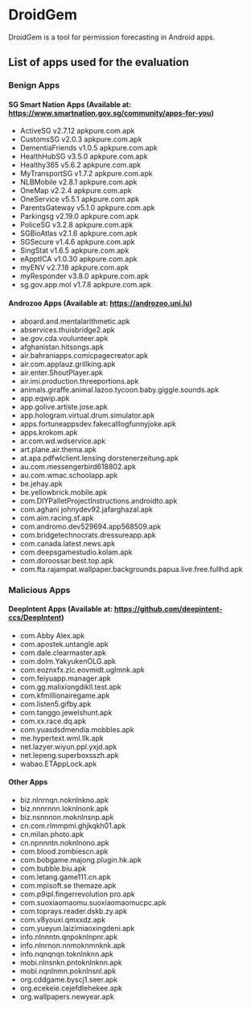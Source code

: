 # DroidGem
DroidGem is a tool for permission forecasting in Android apps.

## List of apps used for the evaluation

### Benign Apps
#### SG Smart Nation Apps (Available at: https://www.smartnation.gov.sg/community/apps-for-you)
- ActiveSG v2.7.12 apkpure.com.apk
- CustomsSG v2.0.3 apkpure.com.apk
- DementiaFriends v1.0.5 apkpure.com.apk
- HealthHubSG v3.5.0 apkpure.com.apk
- Healthy365 v5.6.2 apkpure.com.apk
- MyTransportSG v1.7.2 apkpure.com.apk
- NLBMobile v2.8.1 apkpure.com.apk
- OneMap v2.2.4 apkpure.com.apk
- OneService v5.5.1 apkpure.com.apk
- ParentsGateway v5.1.0 apkpure.com.apk
- Parkingsg v2.19.0 apkpure.com.apk
- PoliceSG v3.2.8 apkpure.com.apk
- SGBioAtlas v2.1.6 apkpure.com.apk
- SGSecure v1.4.6 apkpure.com.apk
- SingStat v1.6.5 apkpure.com.apk
- eApptICA v1.0.30 apkpure.com.apk
- myENV v2.7.18 apkpure.com.apk
- myResponder v3.8.0 apkpure.com.apk
- sg.gov.app.mol v1.7.8 apkpure.com.apk

#### Androzoo Apps (Available at: https://androzoo.uni.lu)
- aboard.and.mentalarithmetic.apk
- abservices.thuisbridge2.apk
- ae.gov.cda.voulunteer.apk
- afghanistan.hitsongs.apk
- air.bahraniapps.comicpagecreator.apk
- air.com.applauz.grillking.apk
- air.enter.ShoutPlayer.apk
- air.imi.production.threeportions.apk
- animals.giraffe.animal.lazoo.tycoon.baby.giggle.sounds.apk
- app.eqwip.apk
- app.golive.artiste.jose.apk
- app.hologram.virtual.drum.simulator.apk
- apps.fortuneappsdev.fakecalllogfunnyjoke.apk
- apps.krokom.apk
- ar.com.wd.wdservice.apk
- art.plane.air.thema.apk
- at.apa.pdfwlclient.lensing dorstenerzeitung.apk
- au.com.messengerbird618802.apk
- au.com.wmac.schoolapp.apk
- be.jehay.apk
- be.yellowbrick.mobile.apk
- com.DIYPalletProjectInstructions.androidto.apk
- com.aghani johnydev92.jafarghazal.apk
- com.aim.racing.sf.apk
- com.andromo.dev529694.app568509.apk
- com.bridgetechnocrats.dressureapp.apk
- com.canada.latest.news.apk
- com.deepsgamestudio.kolam.apk
- com.doroossar.best.top.apk
- com.fta.rajampat.wallpaper.backgrounds.papua.live.free.fullhd.apk

### Malicious Apps
#### DeepIntent Apps (Available at: https://github.com/deepintent-ccs/DeepIntent)
- com.Abby Alex.apk
- com.apostek.untangle.apk
- com.dale.clearmaster.apk
- com.dolm.YakyukenOLG.apk
- com.eoznxfx.zlc.eovmidt.uglmnk.apk
- com.feiyuapp.manager.apk
- com.gg.malixiongdikll.test.apk
- com.kfmillionairegame.apk
- com.listen5.gifby.apk
- com.tanggo.jewelshunt.apk
- com.xx.race.dq.apk
- com.yuasdsdmendia.mobbles.apk
- me.hypertext.wml.llk.apk
- net.lazyer.wiyun.ppl.yxjd.apk
- net.lepeng.superboxsszh.apk
- wabao.ETAppLock.apk

#### Other Apps
- biz.nlnrnqn.noknlnkno.apk
- biz.nnnrnnn.loknlnonk.apk
- biz.nsnnnon.moknlnsnp.apk
- cn.com.rlmmpmi.ghjkqkh01.apk
- cn.milan.photo.apk
- cn.npnnntn.noknlnono.apk
- com.blood.zombiescn.apk
- com.bobgame.majong.plugin.hk.apk
- com.bubble.biu.apk
- com.letang.game111.cn.apk
- com.mpisoft.se themaze.apk
- com.p9ipl.fingerrevolution pro.apk
- com.suoxiaomaomu.suoxiaomaomucpc.apk
- com.toprays.reader.dskb.zy.apk
- com.v8youxi.qmxxdz.apk
- com.yueyun.laizimiaoxingdeni.apk
- info.nlnnntn.qnpoknlnpnr.apk
- info.nlnrnon.nnmoknmnknk.apk
- info.nqnqnqn.toknlnknn.apk
- mobi.nlnsnkn.pntoknlnknn.apk
- mobi.nqnlnmn.poknlnsnl.apk
- org.cddgame.byscj1.seer.apk
- org.ecekeie.cejefdlehekee.apk
- org.wallpapers.newyear.apk
